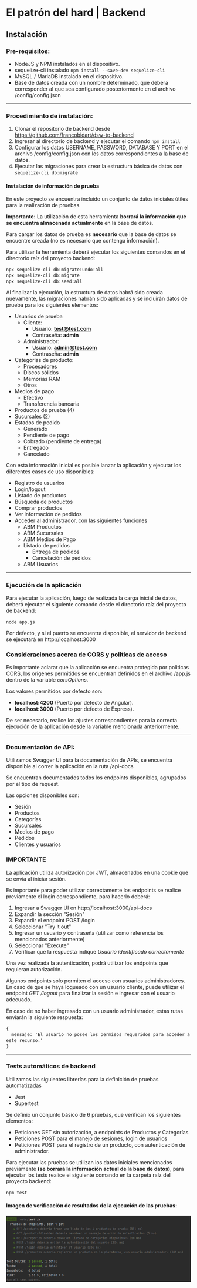 # El patrón del hard | Backend

## Instalación 
### Pre-requisitos:

* NodeJS y NPM instalados en el dispositivo.
* sequelize-cli instalado ``` npm install --save-dev sequelize-cli ```
* MySQL / MariaDB instalado en el dispositivo.
* Base de datos creada con un nombre determinado, que deberá corresponder al que sea configurado posteriormente en el archivo /config/config.json

---

### Procedimiento de instalación:

1. Clonar el repositorio de backend desde https://github.com/francobidart/dsw-tp-backend
2. Ingresar al directorio de backend y ejecutar el comando ``` npm install ```
3. Configurar los datos USERNAME, PASSWORD, DATABASE Y PORT en el archivo /config/config.json con los datos correspondientes a la base de datos.
4. Ejecutar las migraciones para crear la estructura básica de datos con ``` sequelize-cli db:migrate ```


#### Instalación de información de prueba

En este proyecto se encuentra incluido un conjunto de datos iniciales útiles para la realización de pruebas.

**Importante:** La utilización de esta herramienta **borrará la información que se encuentra almacenada actualmente** en la 
base de datos.

Para cargar los datos de prueba es **necesario** que la base de datos se encuentre creada (no es necesario que contenga información).

Para utilizar la herramienta deberá ejecutar los siguientes comandos en el directorio raíz del proyecto backend:

```
npx sequelize-cli db:migrate:undo:all
npx sequelize-cli db:migrate
npx sequelize-cli db:seed:all
```

Al finalizar la ejecución, la estructura de datos habrá sido creada nuevamente, las migraciones habrán sido aplicadas y se incluirán datos
de prueba para los siguientes elementos:

* Usuarios de prueba
  * Cliente: 
    * Usuario: **test@test.com**
    * Contraseña: **admin**
  * Administrador: 
    * Usuario: **admin@test.com**
    * Contraseña: **admin**
* Categorías de producto:
  * Procesadores
  * Discos sólidos
  * Memorias RAM
  * Otros
* Medios de pago
  * Efectivo
  * Transferencia bancaria
* Productos de prueba (4)
* Sucursales (2)
* Estados de pedido
  * Generado
  * Pendiente de pago
  * Cobrado (pendiente de entrega)
  * Entregado
  * Cancelado

Con esta información inicial es posible lanzar la aplicación y ejecutar los diferentes casos de uso disponibles:

* Registro de usuarios
* Login/logout
* Listado de productos
* Búsqueda de productos
* Comprar productos
* Ver información de pedidos
* Acceder al administrador, con las siguientes funciones
  * ABM Productos
  * ABM Sucursales
  * ABM Medios de Pago
  * Listado de pedidos
    * Entrega de pedidos
    * Cancelación de pedidos
  * ABM Usuarios

---

### Ejecución de la aplicación

Para ejecutar la aplicación, luego de realizada la carga inicial de datos, deberá ejecutar el siguiente comando desde el directorio raíz del proyecto de backend:

```
node app.js
```

Por defecto, y si el puerto se encuentra disponible, el servidor de backend se ejecutará en http://localhost:3000

### Consideraciones acerca de CORS y politicas de acceso

Es importante aclarar que la aplicación se encuentra protegida por politicas CORS, los origenes permitidos se encuentran definidos en el archivo /app.js dentro de la variable _corsOptions_.

Los valores permitidos por defecto son:

* **localhost:4200** (Puerto por defecto de Angular).
* **localhost:3000** (Puerto por defecto de Express).

De ser necesario, realice los ajustes correspondientes para la correcta ejecución de la aplicación desde la variable mencionada anteriormente.

---

### Documentación de API:

Utilizamos Swagger UI para la documentación de APIs, se encuentra disponible 
al correr la aplicación en la ruta /api-docs

Se encuentran documentados todos los endpoints disponibles, agrupados por el tipo
de request. 

Las opciones disponibles son:

* Sesión
* Productos
* Categorías
* Sucursales
* Medios de pago
* Pedidos
* Clientes y usuarios

### IMPORTANTE

La aplicación utiliza autorización por JWT, almacenados en una cookie que se envía al iniciar sesión.

Es importante para poder utilizar correctamente los endpoints se realice previamente el login correspondiente, para hacerlo deberá:

1. Ingresar a Swagger UI en http://localhost:3000/api-docs
2. Expandir la sección "Sesión"
3. Expandir el endpoint POST /login
4. Seleccionar "Try it out"
5. Ingresar un usuario y contraseña (utilizar como referencia los mencionados anteriormente)
6. Seleccionar "Execute"
7. Verificar que la respuesta indique _Usuario identificado correctamente_

Una vez realizada la autenticación, podrá utilizar los endpoints que requieran autorización.

Algunos endpoints solo permiten el acceso con usuarios administradores. En caso de que se haya logueado con un usuario cliente, puede utilizar el endpoint _GET /logout_ para finalizar la sesión e ingresar con el usuario adecuado.

En caso de no haber ingresado con un usuario administrador, estas rutas enviarán la siguiente respuesta:

```
{
  mensaje: 'El usuario no posee los permisos requeridos para acceder a este recurso.'
}
```

---

### Tests automáticos de backend

Utilizamos las siguientes librerías para la definición de pruebas automatizadas
* Jest
* Supertest

Se definió un conjunto básico de 6 pruebas, que verifican los siguientes elementos:

* Peticiones GET sin autorización, a endpoints de Productos y Categorías
* Peticiones POST para el manejo de sesiones, login de usuarios
* Peticiones POST para el registro de un producto, con autenticación de administrador.

Para ejecutar las pruebas se utilizan los datos iniciales mencionados previamente **(se borrará la información actual de la base de datos)**, para ejecutar los tests realice el siguiente comando en la carpeta
raíz del proyecto backend:

```
npm test
```

#### Imagen de verificación de resultados de la ejecución de las pruebas:

![image](./img/resultados_test_backend.png)
